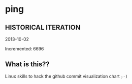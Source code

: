 # ping

## HISTORICAL ITERATION
2013-10-02

Incremented: 6696

## What is this?? 
Linux skills to hack the github commit visualization chart `;-)`
